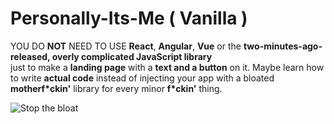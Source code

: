 # Personally-Its-Me ( Vanilla )
YOU DO **NOT** NEED TO USE **React**, **Angular**, **Vue** or the **two-minutes-ago-released, overly complicated JavaScript library**  
just to make a **landing page** with a **text and a button** on it. Maybe learn how to write **actual code** instead of injecting your app with a bloated **motherf\*ckin'** library for every minor **f\*ckin'** thing.

![Stop the bloat](https://github.com/user-attachments/assets/0e4266af-50eb-49f3-9280-fea80c55656a)
